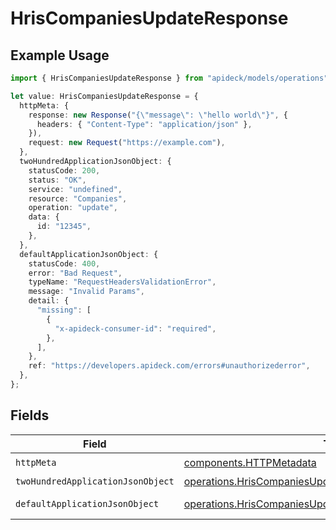 # HrisCompaniesUpdateResponse

## Example Usage

```typescript
import { HrisCompaniesUpdateResponse } from "apideck/models/operations";

let value: HrisCompaniesUpdateResponse = {
  httpMeta: {
    response: new Response("{\"message\": \"hello world\"}", {
      headers: { "Content-Type": "application/json" },
    }),
    request: new Request("https://example.com"),
  },
  twoHundredApplicationJsonObject: {
    statusCode: 200,
    status: "OK",
    service: "undefined",
    resource: "Companies",
    operation: "update",
    data: {
      id: "12345",
    },
  },
  defaultApplicationJsonObject: {
    statusCode: 400,
    error: "Bad Request",
    typeName: "RequestHeadersValidationError",
    message: "Invalid Params",
    detail: {
      "missing": [
        {
          "x-apideck-consumer-id": "required",
        },
      ],
    },
    ref: "https://developers.apideck.com/errors#unauthorizederror",
  },
};
```

## Fields

| Field                                                                                                                              | Type                                                                                                                               | Required                                                                                                                           | Description                                                                                                                        |
| ---------------------------------------------------------------------------------------------------------------------------------- | ---------------------------------------------------------------------------------------------------------------------------------- | ---------------------------------------------------------------------------------------------------------------------------------- | ---------------------------------------------------------------------------------------------------------------------------------- |
| `httpMeta`                                                                                                                         | [components.HTTPMetadata](../../models/components/httpmetadata.md)                                                                 | :heavy_check_mark:                                                                                                                 | N/A                                                                                                                                |
| `twoHundredApplicationJsonObject`                                                                                                  | [operations.HrisCompaniesUpdateResponseBody](../../models/operations/hriscompaniesupdateresponsebody.md)                           | :heavy_minus_sign:                                                                                                                 | Companies                                                                                                                          |
| `defaultApplicationJsonObject`                                                                                                     | [operations.HrisCompaniesUpdateHrisCompaniesResponseBody](../../models/operations/hriscompaniesupdatehriscompaniesresponsebody.md) | :heavy_minus_sign:                                                                                                                 | Unexpected error                                                                                                                   |